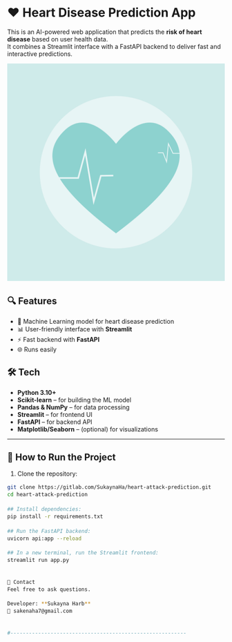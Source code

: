 
# ❤️ Heart Disease Prediction App

This is an AI-powered web application that predicts the **risk of heart disease** based on user health data.  
It combines a Streamlit interface with a FastAPI backend to deliver fast and interactive predictions.

![Project Image](images/imgHeart.png)


## 🔍 Features

- 🧠 Machine Learning model for heart disease prediction
- 📊 User-friendly interface with **Streamlit**
- ⚡ Fast backend with **FastAPI**
- 🌐 Runs easily


## 🛠️ Tech 

- **Python 3.10+**
- **Scikit-learn** – for building the ML model
- **Pandas & NumPy** – for data processing
- **Streamlit** – for frontend UI
- **FastAPI** – for backend API
- **Matplotlib/Seaborn** – (optional) for visualizations

---

## 🚀 How to Run the Project

1. Clone the repository:
```bash
git clone https://gitlab.com/SukaynaHa/heart-attack-prediction.git
cd heart-attack-prediction

## Install dependencies:
pip install -r requirements.txt

## Run the FastAPI backend:
uvicorn api:app --reload 

## In a new terminal, run the Streamlit frontend:
streamlit run app.py


📩 Contact
Feel free to ask questions.

Developer: **Sukayna Harb**
📧 sakenaha7@gmail.com


#---------------------------------------------------------


